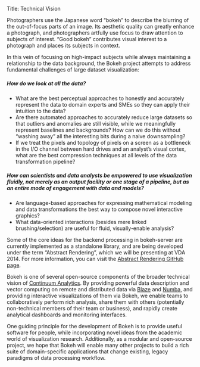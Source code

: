 Title: Technical Vision

Photographers use the Japanese word “bokeh” to describe the blurring of the
out-of-focus parts of an image. Its aesthetic quality can greatly enhance a
photograph, and photographers artfully use focus to draw attention to subjects
of interest. “Good bokeh” contributes visual interest to a photograph and
places its subjects in context.

In this vein of focusing on high-impact subjects while always maintaining a
relationship to the data background, the Bokeh project attempts to address
fundamental challenges of large dataset visualization:

##### How do we look at all the data?

  * What are the best perceptual approaches to honestly and accurately represent the data to domain experts and SMEs so they can apply their intuition to the data?
  * Are there automated approaches to accurately reduce large datasets so that outliers and anomalies are still visible, while we meaningfully represent baselines and backgrounds? How can we do this without “washing away” all the interesting bits during a naive downsampling?
  * If we treat the pixels and topology of pixels on a screen as a bottleneck in the I/O channel between hard drives and an analyst’s visual cortex, what are the best compression techniques at all levels of the data transformation pipeline?

##### How can scientists and data analysts be empowered to use visualization fluidly, not merely as an output facility or one stage of a pipeline, but as an entire mode of engagement with data and models?

  * Are language-based approaches for expressing mathematical modeling and data transformations the best way to compose novel interactive graphics?
  * What data-oriented interactions (besides mere linked brushing/selection) are useful for fluid, visually-enable analysis?

Some of the core ideas for the backend processing in bokeh-server are currently
implemented as a standalone library, and are being developed under the term
“Abstract Rendering”, which we will be presenting at VDA 2014. For more
information, you can visit the [Abstract Rendering GitHub page](//github.com/JosephCottam/AbstractRendering).

Bokeh is one of several open-source components of the broader technical vision
of [Continuum Analytics](//continuum.io). By providing powerful data description and vector
computing on remote and distributed data via [Blaze](http://blaze.pydata.org/) and [Numba](http://numba.pydata.org), and providing
interactive visualizations of them via Bokeh, we enable teams to
collaboratively perform rich analysis, share them with others (potentially
non-technical members of their team or business), and rapidly create analytical
dashboards and monitoring interfaces.

One guiding principle for the development of Bokeh is to provide useful
software for people, while incorporating novel ideas from the academic world of
visualization research. Additionally, as a modular and open-source project, we
hope that Bokeh will enable many other projects to build a rich suite of
domain-specific applications that change existing, legacy paradigms of data
processing workflow.
